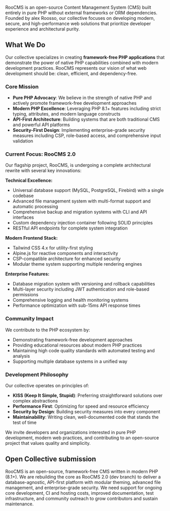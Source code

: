 RooCMS is an open-source Content Management System (CMS) built entirely in pure PHP without external frameworks or ORM dependencies. Founded by alex Roosso, our collective focuses on developing modern, secure, and high-performance web solutions that prioritize developer experience and architectural purity.

## What We Do

Our collective specializes in creating **framework-free PHP applications** that demonstrate the power of native PHP capabilities combined with modern development practices. RooCMS represents our vision of what web development should be: clean, efficient, and dependency-free.

### Core Mission
- **Pure PHP Advocacy**: We believe in the strength of native PHP and actively promote framework-free development approaches
- **Modern PHP Excellence**: Leveraging PHP 8.1+ features including strict typing, attributes, and modern language constructs
- **API-First Architecture**: Building systems that are both traditional CMS and powerful API platforms
- **Security-First Design**: Implementing enterprise-grade security measures including CSP, role-based access, and comprehensive input validation

### Current Focus: RooCMS 2.0
Our flagship project, RooCMS, is undergoing a complete architectural rewrite with several key innovations:

**Technical Excellence:**
- Universal database support (MySQL, PostgreSQL, Firebird) with a single codebase
- Advanced file management system with multi-format support and automatic processing
- Comprehensive backup and migration systems with CLI and API interfaces
- Custom dependency injection container following SOLID principles
- RESTful API endpoints for complete system integration

**Modern Frontend Stack:**
- Tailwind CSS 4.x for utility-first styling
- Alpine.js for reactive components and interactivity
- CSP-compatible architecture for enhanced security
- Modular theme system supporting multiple rendering engines

**Enterprise Features:**
- Database migration system with versioning and rollback capabilities
- Multi-layer security including JWT authentication and role-based permissions
- Comprehensive logging and health monitoring systems
- Performance optimization with sub-15ms API response times

### Community Impact
We contribute to the PHP ecosystem by:
- Demonstrating framework-free development approaches
- Providing educational resources about modern PHP practices
- Maintaining high code quality standards with automated testing and analysis
- Supporting multiple database systems in a unified way

### Development Philosophy
Our collective operates on principles of:
- **KISS (Keep It Simple, Stupid)**: Preferring straightforward solutions over complex abstractions
- **Performance First**: Optimizing for speed and resource efficiency
- **Security by Design**: Building security measures into every component
- **Maintainability**: Writing clean, well-documented code that stands the test of time

We invite developers and organizations interested in pure PHP development, modern web practices, and contributing to an open-source project that values quality and simplicity.

## Open Collective submission

RooCMS is an open-source, framework-free CMS written in modern PHP (8.1+). We are rebuilding the core as RooCMS 2.0 (dev branch) to deliver a database-agnostic, API-first platform with modular theming, advanced file management, and enterprise-grade security. We need support for ongoing core development, CI and hosting costs, improved documentation, test infrastructure, and community outreach to grow contributors and sustain maintenance.